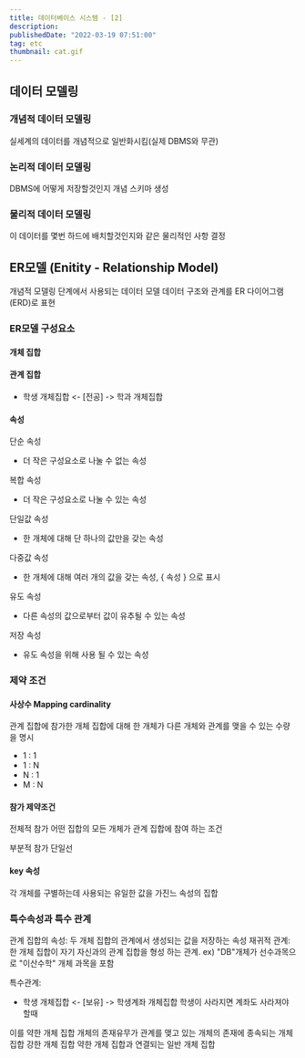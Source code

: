 ```yaml
---
title: 데이터베이스 시스템 - [2]
description:
publishedDate: "2022-03-19 07:51:00"
tag: etc
thumbnail: cat.gif
---
```


## 데이터 모델링

### 개념적 데이터 모델링

실세계의 데이터를 개념적으로 일반화시킴(실제 DBMS와 무관)

### 논리적 데이터 모델링

DBMS에 어떻게 저장할것인지
개념 스키마 생성

### 물리적 데이터 모델링

이 데이터를 몇번 하드에 배치할것인지와 같은 물리적인 사항 결정

## ER모델 (Enitity - Relationship Model)

개념적 모델링 단계에서 사용되는 데이터 모델
데이터 구조와 관계를 ER 다이어그램(ERD)로 표현

### ER모델 구성요소

#### 개체 집합

#### 관계 집합

- 학생 개체집합 <- [전공] -> 학과 개체집합

#### 속성

단순 속성

- 더 작은 구성요소로 나눌 수 없는 속성

복합 속성

- 더 작은 구성요소로 나눌 수 있는 속성

단일값 속성

- 한 개체에 대해 단 하나의 값만을 갖는 속성

다중값 속성

- 한 개체에 대해 여러 개의 값을 갖는 속성, { 속성 } 으로 표시

유도 속성

- 다른 속성의 값으로부터 값이 유추될 수 있는 속성

저장 속성

- 유도 속성을 위해 사용 될 수 있는 속성

### 제약 조건

#### 사상수 Mapping cardinality

관계 집합에 참가한 개체 집합에 대해 한 개체가 다른 개체와 관계를 맺을 수 있는 수량을 명시

- 1 : 1
- 1 : N
- N : 1
- M : N

#### 참가 제약조건

전체적 참가
어떤 집합의 모든 개체가 관계 집합에 참여 하는 조건

부분적 참가
단일선

#### key 속성

각 개체를 구별하는데 사용되는 유일한 값을 가진느 속성의 집합

### 특수속성과 특수 관계

관계 집합의 속성: 두 개체 집합의 관계에서 생성되는 값을 저장하는 속성
재귀적 관계: 한 개체 집합이 자기 자신과의 관계 집합을 형성 하는 관계. ex) "DB"개체가 선수과목으로 "이산수학" 개체 과목을 포함

특수관계:

- 학생 개체집합 <- [보유] -> 학생계좌 개체집합
  학생이 사라지면 계좌도 사라져야 할때

이를
약한 개체 집합
개체의 존재유무가 관계를 맺고 있는 개체의 존재에 종속되는 개체 집합
강한 개체 집합
약한 개체 집합과 연결되는 일반 개체 집합
